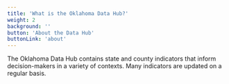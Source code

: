 ```yaml
---
title: 'What is the Oklahoma Data Hub?'
weight: 2
background: ''
button: 'About the Data Hub'
buttonLink: 'about'
---
```


The Oklahoma Data Hub contains state and county indicators that inform decision-makers in a variety of contexts. Many indicators are updated on a regular basis.

